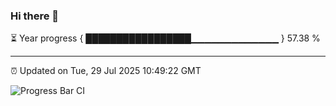 ### Hi there 👋

⏳ Year progress { █████████████████▁▁▁▁▁▁▁▁▁▁▁▁▁ } 57.38 %

---

⏰ Updated on Tue, 29 Jul 2025 10:49:22 GMT

![Progress Bar CI](https://github.com/IshwaranRudhara/GIT-ACTION/workflows/Progress%20Bar%20CI/badge.svg)
